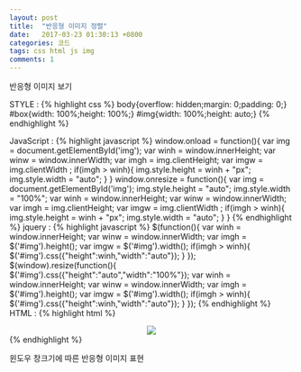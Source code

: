 ```yaml
---
layout: post
title:  "반응형 이미지 정렬"
date:   2017-03-23 01:30:13 +0800
categories: 코드
tags: css html js img
comments: 1
---
```

반응형 이미지 보기

STYLE :
{% highlight css %}
body{overflow: hidden;margin: 0;padding: 0;}
#box{width: 100%;height: 100%;}
#img{width: 100%;height: auto;}
{% endhighlight %}


JavaScript :
{% highlight javascript %}
window.onload = function(){
    var img = document.getElementById('img');
    var winh = window.innerHeight;
    var winw = window.innerWidth;
    var imgh = img.clientHeight;
    var imgw = img.clientWidth ;
    if(imgh > winh){
        img.style.height = winh + "px";
        img.style.width = "auto";
    }
}
window.onresize = function(){
    var img = document.getElementById('img');
    img.style.height = "auto";
    img.style.width = "100%";
    var winh = window.innerHeight;
    var winw = window.innerWidth;
    var imgh = img.clientHeight;
    var imgw = img.clientWidth ;
    if(imgh > winh){
        img.style.height = winh + "px";
        img.style.width = "auto";
    }
}
{% endhighlight %}
jquery :
{% highlight javascript %}
$(function(){
    var winh = window.innerHeight;
    var winw = window.innerWidth;
    var imgh = $('#img').height();
    var imgw = $('#img').width();
    if(imgh > winh){
        $('#img').css({"height":winh,"width":"auto"});
    }
});
$(window).resize(function(){
    $('#img').css({"height":"auto","width":"100%"});
    var winh = window.innerHeight;
    var winw = window.innerWidth;
    var imgh = $('#img').height();
    var imgw = $('#img').width();
    if(imgh > winh){
        $('#img').css({"height":winh,"width":"auto"});
    }
});
{% endhighlight %}
HTML :
{% highlight html %}
<div id="box" style="text-align: center;">
    <img id="img" src="/img.jpg"/>
</div>
{% endhighlight %}

윈도우 창크기에 따른 반응형 이미지 표현